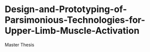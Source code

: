 # Design-and-Prototyping-of-Parsimonious-Technologies-for-Upper-Limb-Muscle-Activation
Master Thesis
